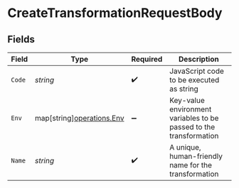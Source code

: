 # CreateTransformationRequestBody


## Fields

| Field                                                              | Type                                                               | Required                                                           | Description                                                        |
| ------------------------------------------------------------------ | ------------------------------------------------------------------ | ------------------------------------------------------------------ | ------------------------------------------------------------------ |
| `Code`                                                             | *string*                                                           | :heavy_check_mark:                                                 | JavaScript code to be executed as string                           |
| `Env`                                                              | map[string][operations.Env](../../models/operations/env.md)        | :heavy_minus_sign:                                                 | Key-value environment variables to be passed to the transformation |
| `Name`                                                             | *string*                                                           | :heavy_check_mark:                                                 | A unique, human-friendly name for the transformation               |